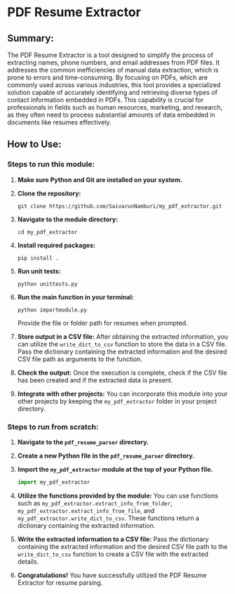 # PDF Resume Extractor

## Summary:

The PDF Resume Extractor is a tool designed to simplify the process of extracting names, phone numbers, and email addresses from PDF files. It addresses the common inefficiencies of manual data extraction, which is prone to errors and time-consuming. By focusing on PDFs, which are commonly used across various industries, this tool provides a specialized solution capable of accurately identifying and retrieving diverse types of contact information embedded in PDFs. This capability is crucial for professionals in fields such as human resources, marketing, and research, as they often need to process substantial amounts of data embedded in documents like resumes effectively.

## How to Use:

### Steps to run this module:

1. **Make sure Python and Git are installed on your system.**

2. **Clone the repository:**
   ```
   git clone https://github.com/SaivarunNamburi/my_pdf_extractor.git
   ```

3. **Navigate to the module directory:**
   ```
   cd my_pdf_extractor
   ```

4. **Install required packages:**
   ```
   pip install .
   ```

5. **Run unit tests:**
   ```
   python unittests.py
   ```

6. **Run the main function in your terminal:**
   ```
   python importmodule.py
   ```
   Provide the file or folder path for resumes when prompted.

7. **Store output in a CSV file:**
   After obtaining the extracted information, you can utilize the `write_dict_to_csv` function to store the data in a CSV file. Pass the dictionary containing the extracted information and the desired CSV file path as arguments to the function.

8. **Check the output:**
   Once the execution is complete, check if the CSV file has been created and if the extracted data is present.

9. **Integrate with other projects:**
   You can incorporate this module into your other projects by keeping the `my_pdf_extractor` folder in your project directory.

### Steps to run from scratch:

1. **Navigate to the `pdf_resume_parser` directory.**

2. **Create a new Python file in the `pdf_resume_parser` directory.**

3. **Import the `my_pdf_extractor` module at the top of your Python file.**
   ```python
   import my_pdf_extractor
   ```

4. **Utilize the functions provided by the module:**
   You can use functions such as `my_pdf_extractor.extract_info_from_folder`, `my_pdf_extractor.extract_info_from_file`, and `my_pdf_extractor.write_dict_to_csv`. These functions return a dictionary containing the extracted information.

5. **Write the extracted information to a CSV file:**
   Pass the dictionary containing the extracted information and the desired CSV file path to the `write_dict_to_csv` function to create a CSV file with the extracted details.

6. **Congratulations!**
   You have successfully utilized the PDF Resume Extractor for resume parsing.


